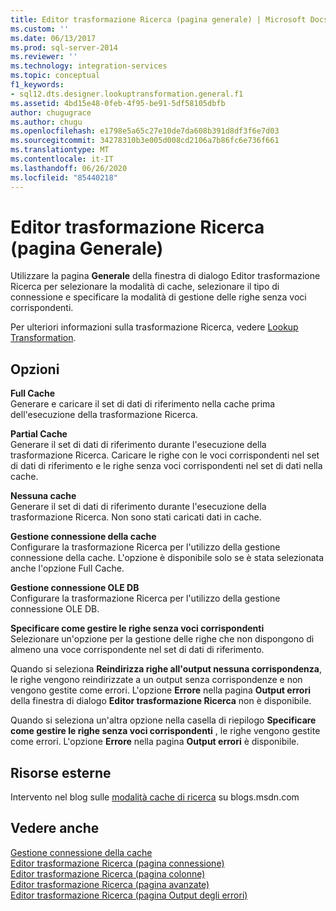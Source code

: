 ```yaml
---
title: Editor trasformazione Ricerca (pagina generale) | Microsoft Docs
ms.custom: ''
ms.date: 06/13/2017
ms.prod: sql-server-2014
ms.reviewer: ''
ms.technology: integration-services
ms.topic: conceptual
f1_keywords:
- sql12.dts.designer.lookuptransformation.general.f1
ms.assetid: 4bd15e48-0feb-4f95-be91-5df58105dbfb
author: chugugrace
ms.author: chugu
ms.openlocfilehash: e1798e5a65c27e10de7da608b391d8df3f6e7d03
ms.sourcegitcommit: 34278310b3e005d008cd2106a7b86fc6e736f661
ms.translationtype: MT
ms.contentlocale: it-IT
ms.lasthandoff: 06/26/2020
ms.locfileid: "85440218"
---
```

# <a name="lookup-transformation-editor-general-page"></a>Editor trasformazione Ricerca (pagina Generale)
  Utilizzare la pagina **Generale** della finestra di dialogo Editor trasformazione Ricerca per selezionare la modalità di cache, selezionare il tipo di connessione e specificare la modalità di gestione delle righe senza voci corrispondenti.  
  
 Per ulteriori informazioni sulla trasformazione Ricerca, vedere [Lookup Transformation](data-flow/transformations/lookup-transformation.md).  
  
## <a name="options"></a>Opzioni  
 **Full Cache**  
 Generare e caricare il set di dati di riferimento nella cache prima dell'esecuzione della trasformazione Ricerca.  
  
 **Partial Cache**  
 Generare il set di dati di riferimento durante l'esecuzione della trasformazione Ricerca. Caricare le righe con le voci corrispondenti nel set di dati di riferimento e le righe senza voci corrispondenti nel set di dati nella cache.  
  
 **Nessuna cache**  
 Generare il set di dati di riferimento durante l'esecuzione della trasformazione Ricerca. Non sono stati caricati dati in cache.  
  
 **Gestione connessione della cache**  
 Configurare la trasformazione Ricerca per l'utilizzo della gestione connessione della cache. L'opzione è disponibile solo se è stata selezionata anche l'opzione Full Cache.  
  
 **Gestione connessione OLE DB**  
 Configurare la trasformazione Ricerca per l'utilizzo della gestione connessione OLE DB.  
  
 **Specificare come gestire le righe senza voci corrispondenti**  
 Selezionare un'opzione per la gestione delle righe che non dispongono di almeno una voce corrispondente nel set di dati di riferimento.  
  
 Quando si seleziona **Reindirizza righe all'output nessuna corrispondenza**, le righe vengono reindirizzate a un output senza corrispondenze e non vengono gestite come errori. L'opzione **Errore** nella pagina **Output errori** della finestra di dialogo **Editor trasformazione Ricerca** non è disponibile.  
  
 Quando si seleziona un'altra opzione nella casella di riepilogo **Specificare come gestire le righe senza voci corrispondenti** , le righe vengono gestite come errori. L'opzione **Errore** nella pagina **Output errori** è disponibile.  
  
## <a name="external-resources"></a>Risorse esterne  
 Intervento nel blog sulle [modalità cache di ricerca](https://go.microsoft.com/fwlink/?LinkId=219518) su blogs.msdn.com  
  
## <a name="see-also"></a>Vedere anche  
 [Gestione connessione della cache](connection-manager/cache-connection-manager.md)   
 [Editor trasformazione Ricerca &#40;pagina connessione&#41;](../../2014/integration-services/lookup-transformation-editor-connection-page.md)   
 [Editor trasformazione Ricerca &#40;pagina colonne&#41;](../../2014/integration-services/lookup-transformation-editor-columns-page.md)   
 [Editor trasformazione Ricerca &#40;pagina avanzate&#41;](../../2014/integration-services/lookup-transformation-editor-advanced-page.md)   
 [Editor trasformazione Ricerca &#40;pagina Output degli errori&#41;](../../2014/integration-services/lookup-transformation-editor-error-output-page.md)  
  
  
